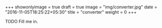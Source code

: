 +++
showonlyimage = true
draft = true
image = "img/converter.jpg"
date = "2016-11-05T18:25:22+05:30"
title = "converter"
weight = 0
+++

TODO Fill me in.

